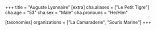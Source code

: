 +++
title = "Auguste Lyonnaire"
[extra]
cha.aliases = ["Le Petit Tigre"]
cha.age = "53"
cha.sex = "Male"
cha.pronouns = "He/Him"

[taxonomies]
organizations = ["La Camaraderie", "Souris Marine"]
+++



